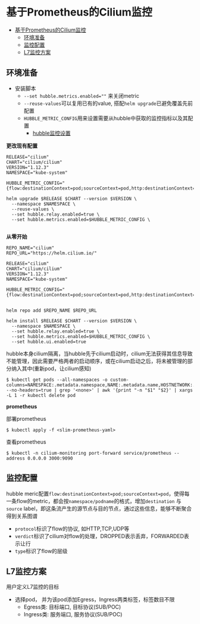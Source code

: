 # 基于Prometheus的Cilium监控

- [基于Prometheus的Cilium监控](#基于prometheus的cilium监控)
  - [环境准备](#环境准备)
  - [监控配置](#监控配置)
  - [L7监控方案](#l7监控方案)
## 环境准备

- 安装脚本
  - `--set hubble.metrics.enabled=""` 来关闭metric
  - `--reuse-values`可以复用已有的value, 搭配`helm upgrade`已避免覆盖先前配置
  - `HUBBLE_METRIC_CONFIG`用来设置需要从hubble中获取的监控指标以及其配置
    - [hubble监控设置](https://docs.cilium.io/en/stable/operations/metrics/)

**更改现有配置**

```shell
RELEASE="cilium"
CHART="cilium/cilium"
VERSION="1.12.3"
NAMESPACE="kube-system"

HUBBLE_METRIC_CONFIG="{flow:destinationContext=pod;sourceContext=pod,http:destinationContext=pod;sourceContext=pod}"

helm upgrade $RELEASE $CHART --version $VERSION \
  --namespace $NAMESPACE \
  --reuse-values \
  --set hubble.relay.enabled=true \
  --set hubble.metrics.enabled=$HUBBLE_METRIC_CONFIG \
   
```


**从零开始**

```shell
REPO_NAME="cilium"
REPO_URL="https://helm.cilium.io/"

RELEASE="cilium"
CHART="cilium/cilium"
VERSION="1.12.3"
NAMESPACE="kube-system"

HUBBLE_METRIC_CONFIG="{flow:destinationContext=pod;sourceContext=pod,http:destinationContext=pod;sourceContext=pod}"


helm repo add $REPO_NAME $REPO_URL

helm install $RELEASE $CHART --version $VERSION \
  --namespace $NAMESPACE \
  --set hubble.relay.enabled=true \
  --set hubble.metrics.enabled=$HUBBLE_METRIC_CONFIG \
  --set hubble.ui.enabled=true 
```

hubble本身cilium隔离，当hubble先于cilium启动时，cilium无法获得其信息导致不能管理，因此需要严格两者的启动顺序，或在cilium启动之后，将未被管理的部分纳入其中(重新pod，让cilium感知)

```shell
$ kubectl get pods --all-namespaces -o custom-columns=NAMESPACE:.metadata.namespace,NAME:.metadata.name,HOSTNETWORK:.spec.hostNetwork --no-headers=true | grep '<none>' | awk '{print "-n "$1" "$2}' | xargs -L 1 -r kubectl delete pod
```

**prometheus**

部署prometheus

```shell
$ kubectl apply -f <slim-prometheus-yaml>
```

查看prometheus

```shell
$ kubectl -n cilium-monitoring port-forward service/prometheus --address 0.0.0.0 3000:9090
```

## 监控配置

hubble meric配置`flow:destinationContext=pod;sourceContext=pod`，使得每一条flow的metric，都会按`namespace/podname`的格式，增加`destination` 与 `source` label，即这条流产生的源节点与目的节点，通过这些信息，能够不断聚合得到关系图谱
- `protocol`标识了flow的协议, 如HTTP,TCP,UDP等
- `verdict`标识了cilium对flow的处理，DROPPED表示丢弃，FORWARDED表示让行
- `type`标识了flow的层级


## L7监控方案


用户定义L7监控的目标
- 选择pod， 并为该pod添加Egress，Ingress两类标签，标签数目不限
  - Egress类: 目标端口, 目标协议(SUB/POC)
  - Ingress类: 服务端口, 服务协议(SUB/POC)